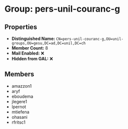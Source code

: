 # Group: pers-unil-couranc-g

## Properties

- **Distinguished Name:** `CN=pers-unil-couranc-g,OU=unil-groups,OU=gesu,DC=ad,DC=unil,DC=ch`
- **Member Count:** 8
- **Mail Enabled:** ❌
- **Hidden from GAL:** ❌

## Members

- amazzon1
- aryf
- eboudema
- jlegere1
- lpernot
- mtiefena
- ohasani
- rfritsc1
